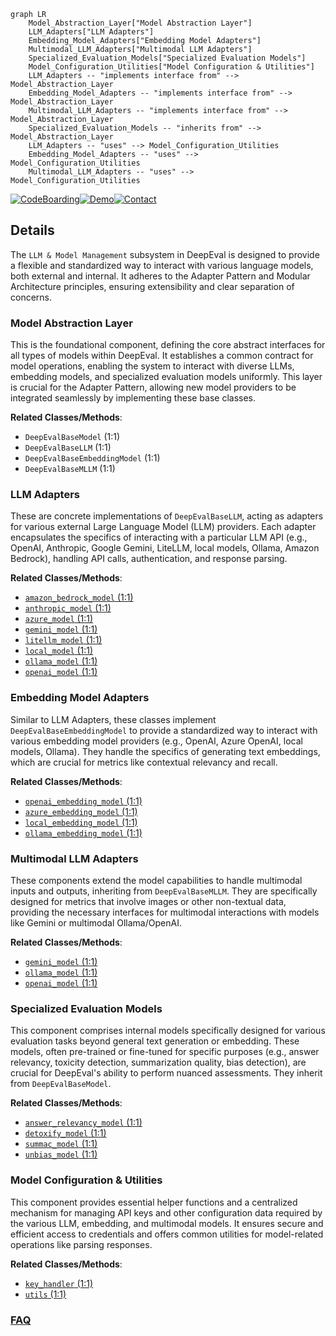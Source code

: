 ```mermaid
graph LR
    Model_Abstraction_Layer["Model Abstraction Layer"]
    LLM_Adapters["LLM Adapters"]
    Embedding_Model_Adapters["Embedding Model Adapters"]
    Multimodal_LLM_Adapters["Multimodal LLM Adapters"]
    Specialized_Evaluation_Models["Specialized Evaluation Models"]
    Model_Configuration_Utilities["Model Configuration & Utilities"]
    LLM_Adapters -- "implements interface from" --> Model_Abstraction_Layer
    Embedding_Model_Adapters -- "implements interface from" --> Model_Abstraction_Layer
    Multimodal_LLM_Adapters -- "implements interface from" --> Model_Abstraction_Layer
    Specialized_Evaluation_Models -- "inherits from" --> Model_Abstraction_Layer
    LLM_Adapters -- "uses" --> Model_Configuration_Utilities
    Embedding_Model_Adapters -- "uses" --> Model_Configuration_Utilities
    Multimodal_LLM_Adapters -- "uses" --> Model_Configuration_Utilities
```

[![CodeBoarding](https://img.shields.io/badge/Generated%20by-CodeBoarding-9cf?style=flat-square)](https://github.com/CodeBoarding/GeneratedOnBoardings)[![Demo](https://img.shields.io/badge/Try%20our-Demo-blue?style=flat-square)](https://www.codeboarding.org/demo)[![Contact](https://img.shields.io/badge/Contact%20us%20-%20contact@codeboarding.org-lightgrey?style=flat-square)](mailto:contact@codeboarding.org)

## Details

The `LLM & Model Management` subsystem in DeepEval is designed to provide a flexible and standardized way to interact with various language models, both external and internal. It adheres to the Adapter Pattern and Modular Architecture principles, ensuring extensibility and clear separation of concerns.

### Model Abstraction Layer
This is the foundational component, defining the core abstract interfaces for all types of models within DeepEval. It establishes a common contract for model operations, enabling the system to interact with diverse LLMs, embedding models, and specialized evaluation models uniformly. This layer is crucial for the Adapter Pattern, allowing new model providers to be integrated seamlessly by implementing these base classes.


**Related Classes/Methods**:

- `DeepEvalBaseModel` (1:1)
- `DeepEvalBaseLLM` (1:1)
- `DeepEvalBaseEmbeddingModel` (1:1)
- `DeepEvalBaseMLLM` (1:1)


### LLM Adapters
These are concrete implementations of `DeepEvalBaseLLM`, acting as adapters for various external Large Language Model (LLM) providers. Each adapter encapsulates the specifics of interacting with a particular LLM API (e.g., OpenAI, Anthropic, Google Gemini, LiteLLM, local models, Ollama, Amazon Bedrock), handling API calls, authentication, and response parsing.


**Related Classes/Methods**:

- <a href="https://github.com/confident-ai/deepeval/blob/main/deepeval/models/llms/amazon_bedrock_model.py#L1-L1" target="_blank" rel="noopener noreferrer">`amazon_bedrock_model` (1:1)</a>
- <a href="https://github.com/confident-ai/deepeval/blob/main/deepeval/models/llms/anthropic_model.py#L1-L1" target="_blank" rel="noopener noreferrer">`anthropic_model` (1:1)</a>
- <a href="https://github.com/confident-ai/deepeval/blob/main/deepeval/models/llms/azure_model.py#L1-L1" target="_blank" rel="noopener noreferrer">`azure_model` (1:1)</a>
- <a href="https://github.com/confident-ai/deepeval/blob/main/deepeval/models/llms/gemini_model.py#L1-L1" target="_blank" rel="noopener noreferrer">`gemini_model` (1:1)</a>
- <a href="https://github.com/confident-ai/deepeval/blob/main/deepeval/models/llms/litellm_model.py#L1-L1" target="_blank" rel="noopener noreferrer">`litellm_model` (1:1)</a>
- <a href="https://github.com/confident-ai/deepeval/blob/main/deepeval/models/llms/local_model.py#L1-L1" target="_blank" rel="noopener noreferrer">`local_model` (1:1)</a>
- <a href="https://github.com/confident-ai/deepeval/blob/main/deepeval/models/llms/ollama_model.py#L1-L1" target="_blank" rel="noopener noreferrer">`ollama_model` (1:1)</a>
- <a href="https://github.com/confident-ai/deepeval/blob/main/deepeval/models/llms/openai_model.py#L1-L1" target="_blank" rel="noopener noreferrer">`openai_model` (1:1)</a>


### Embedding Model Adapters
Similar to LLM Adapters, these classes implement `DeepEvalBaseEmbeddingModel` to provide a standardized way to interact with various embedding model providers (e.g., OpenAI, Azure OpenAI, local models, Ollama). They handle the specifics of generating text embeddings, which are crucial for metrics like contextual relevancy and recall.


**Related Classes/Methods**:

- <a href="https://github.com/confident-ai/deepeval/blob/main/deepeval/models/embedding_models/openai_embedding_model.py#L1-L1" target="_blank" rel="noopener noreferrer">`openai_embedding_model` (1:1)</a>
- <a href="https://github.com/confident-ai/deepeval/blob/main/deepeval/models/embedding_models/azure_embedding_model.py#L1-L1" target="_blank" rel="noopener noreferrer">`azure_embedding_model` (1:1)</a>
- <a href="https://github.com/confident-ai/deepeval/blob/main/deepeval/models/embedding_models/local_embedding_model.py#L1-L1" target="_blank" rel="noopener noreferrer">`local_embedding_model` (1:1)</a>
- <a href="https://github.com/confident-ai/deepeval/blob/main/deepeval/models/embedding_models/ollama_embedding_model.py#L1-L1" target="_blank" rel="noopener noreferrer">`ollama_embedding_model` (1:1)</a>


### Multimodal LLM Adapters
These components extend the model capabilities to handle multimodal inputs and outputs, inheriting from `DeepEvalBaseMLLM`. They are specifically designed for metrics that involve images or other non-textual data, providing the necessary interfaces for multimodal interactions with models like Gemini or multimodal Ollama/OpenAI.


**Related Classes/Methods**:

- <a href="https://github.com/confident-ai/deepeval/blob/main/deepeval/models/llms/gemini_model.py#L1-L1" target="_blank" rel="noopener noreferrer">`gemini_model` (1:1)</a>
- <a href="https://github.com/confident-ai/deepeval/blob/main/deepeval/models/llms/ollama_model.py#L1-L1" target="_blank" rel="noopener noreferrer">`ollama_model` (1:1)</a>
- <a href="https://github.com/confident-ai/deepeval/blob/main/deepeval/models/llms/openai_model.py#L1-L1" target="_blank" rel="noopener noreferrer">`openai_model` (1:1)</a>


### Specialized Evaluation Models
This component comprises internal models specifically designed for various evaluation tasks beyond general text generation or embedding. These models, often pre-trained or fine-tuned for specific purposes (e.g., answer relevancy, toxicity detection, summarization quality, bias detection), are crucial for DeepEval's ability to perform nuanced assessments. They inherit from `DeepEvalBaseModel`.


**Related Classes/Methods**:

- <a href="https://github.com/confident-ai/deepeval/blob/main/deepeval/models/answer_relevancy_model.py#L1-L1" target="_blank" rel="noopener noreferrer">`answer_relevancy_model` (1:1)</a>
- <a href="https://github.com/confident-ai/deepeval/blob/main/deepeval/models/detoxify_model.py#L1-L1" target="_blank" rel="noopener noreferrer">`detoxify_model` (1:1)</a>
- <a href="https://github.com/confident-ai/deepeval/blob/main/deepeval/models/summac_model.py#L1-L1" target="_blank" rel="noopener noreferrer">`summac_model` (1:1)</a>
- <a href="https://github.com/confident-ai/deepeval/blob/main/deepeval/models/unbias_model.py#L1-L1" target="_blank" rel="noopener noreferrer">`unbias_model` (1:1)</a>


### Model Configuration & Utilities
This component provides essential helper functions and a centralized mechanism for managing API keys and other configuration data required by the various LLM, embedding, and multimodal models. It ensures secure and efficient access to credentials and offers common utilities for model-related operations like parsing responses.


**Related Classes/Methods**:

- <a href="https://github.com/confident-ai/deepeval/blob/main/deepeval/key_handler.py#L1-L1" target="_blank" rel="noopener noreferrer">`key_handler` (1:1)</a>
- <a href="https://github.com/confident-ai/deepeval/blob/main/deepeval/utils.py#L1-L1" target="_blank" rel="noopener noreferrer">`utils` (1:1)</a>




### [FAQ](https://github.com/CodeBoarding/GeneratedOnBoardings/tree/main?tab=readme-ov-file#faq)